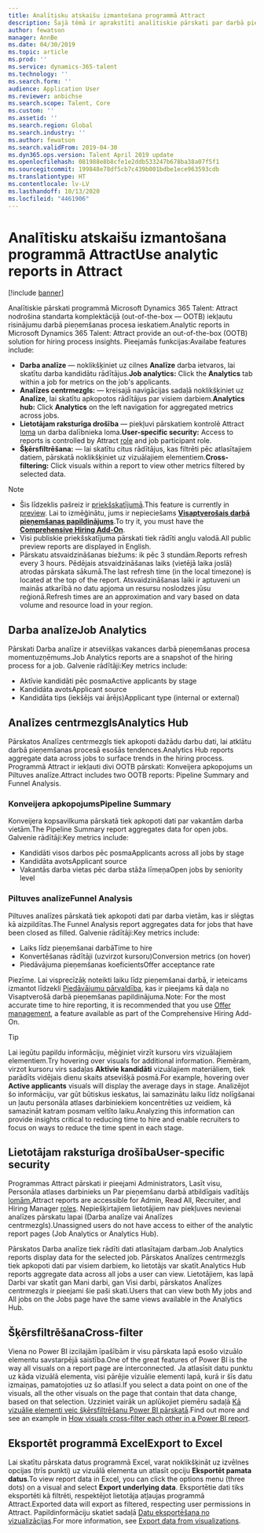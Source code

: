 ```yaml
---
title: Analītisku atskaišu izmantošana programmā Attract
description: Šajā tēmā ir aprakstīti analītiskie pārskati par darbā pieņemšanas procesa ieskatiem programmā Microsoft Dynamics 365 Talent - Attract
author: fewatson
manager: AnnBe
ms.date: 04/30/2019
ms.topic: article
ms.prod: ''
ms.service: dynamics-365-talent
ms.technology: ''
ms.search.form: ''
audience: Application User
ms.reviewer: anbichse
ms.search.scope: Talent, Core
ms.custom: ''
ms.assetid: ''
ms.search.region: Global
ms.search.industry: ''
ms.author: fewatson
ms.search.validFrom: 2019-04-30
ms.dyn365.ops.version: Talent April 2019 update
ms.openlocfilehash: 081988e8b8cfe1e2ddb533247b678ba38a07f5f1
ms.sourcegitcommit: 199848e78df5cb7c439b001bdbe1ece963593cdb
ms.translationtype: HT
ms.contentlocale: lv-LV
ms.lasthandoff: 10/13/2020
ms.locfileid: "4461906"
---
```

# <a name="use-analytic-reports-in-attract"></a><span data-ttu-id="3956d-103">Analītisku atskaišu izmantošana programmā Attract</span><span class="sxs-lookup"><span data-stu-id="3956d-103">Use analytic reports in Attract</span></span>

[!include [banner](includes/banner.md)]

<span data-ttu-id="3956d-104">Analītiskie pārskati programmā Microsoft Dynamics 365 Talent: Attract nodrošina standarta komplektācijā (out-of-the-box — OOTB) iekļautu risinājumu darbā pieņemšanas procesa ieskatiem.</span><span class="sxs-lookup"><span data-stu-id="3956d-104">Analytic reports in Microsoft Dynamics 365 Talent: Attract provide an out-of-the-box (OOTB) solution for hiring process insights.</span></span> <span data-ttu-id="3956d-105">Pieejamās funkcijas:</span><span class="sxs-lookup"><span data-stu-id="3956d-105">Availabe features include:</span></span>

- <span data-ttu-id="3956d-106">**Darba analīze** — noklikšķiniet uz cilnes **Analīze** darba ietvaros, lai skatītu darba kandidātu rādītājus.</span><span class="sxs-lookup"><span data-stu-id="3956d-106">**Job analytics:** Click the **Analytics** tab within a job for metrics on the job's applicants.</span></span>
- <span data-ttu-id="3956d-107">**Analīzes centrmezgls:** — kreisajā navigācijas sadaļā noklikšķiniet uz **Analīze**, lai skatītu apkopotos rādītājus par visiem darbiem.</span><span class="sxs-lookup"><span data-stu-id="3956d-107">**Analytics hub:** Click **Analytics** on the left navigation for aggregated metrics across jobs.</span></span>
- <span data-ttu-id="3956d-108">**Lietotājam raksturīga drošība** — piekļuvi pārskatiem kontrolē Attract [loma](security-attract.md) un darba dalībnieka loma.</span><span class="sxs-lookup"><span data-stu-id="3956d-108">**User-specific security:** Access to reports is controlled by Attract [role](security-attract.md) and job participant role.</span></span>
- <span data-ttu-id="3956d-109">**Šķērsfiltrēšana:** — lai skatītu citus rādītājus, kas filtrēti pēc atlasītajiem datiem, pārskatā noklikšķiniet uz vizuālajiem elementiem.</span><span class="sxs-lookup"><span data-stu-id="3956d-109">**Cross-filtering:** Click visuals within a report to view other metrics filtered by selected data.</span></span>

>[!NOTE] 
>- <span data-ttu-id="3956d-110">Šis līdzeklis pašreiz ir [priekšskatījumā](access-preview-feature.md).</span><span class="sxs-lookup"><span data-stu-id="3956d-110">This feature is currently in [preview](access-preview-feature.md).</span></span> <span data-ttu-id="3956d-111">Lai to izmēģinātu, jums ir nepieciešams [**Visaptverošais darbā pieņemšanas papildinājums**](attract-comprehensive-hiring.md).</span><span class="sxs-lookup"><span data-stu-id="3956d-111">To try it, you must have the [**Comprehensive Hiring Add-On**](attract-comprehensive-hiring.md).</span></span>
>- <span data-ttu-id="3956d-112">Visi publiskie priekšskatījuma pārskati tiek rādīti angļu valodā.</span><span class="sxs-lookup"><span data-stu-id="3956d-112">All public preview reports are displayed in English.</span></span>
>- <span data-ttu-id="3956d-113">Pārskatu atsvaidzināšanas biežums: ik pēc 3 stundām.</span><span class="sxs-lookup"><span data-stu-id="3956d-113">Reports refresh every 3 hours.</span></span> <span data-ttu-id="3956d-114">Pēdējais atsvaidzināšanas laiks (vietējā laika joslā) atrodas pārskata sākumā.</span><span class="sxs-lookup"><span data-stu-id="3956d-114">The last refresh time (in the local timezone) is located at the top of the report.</span></span> <span data-ttu-id="3956d-115">Atsvaidzināšanas laiki ir aptuveni un mainās atkarībā no datu apjoma un resursu noslodzes jūsu reģionā.</span><span class="sxs-lookup"><span data-stu-id="3956d-115">Refresh times are an approximation and vary based on data volume and resource load in your region.</span></span>

## <a name="job-analytics"></a><span data-ttu-id="3956d-116">Darba analīze</span><span class="sxs-lookup"><span data-stu-id="3956d-116">Job Analytics</span></span>

<span data-ttu-id="3956d-117">Pārskati Darba analīze ir atsevišķas vakances darbā pieņemšanas procesa momentuzņēmums.</span><span class="sxs-lookup"><span data-stu-id="3956d-117">Job Analytics reports are a snapshot of the hiring process for a job.</span></span>  <span data-ttu-id="3956d-118">Galvenie rādītāji:</span><span class="sxs-lookup"><span data-stu-id="3956d-118">Key metrics include:</span></span>

- <span data-ttu-id="3956d-119">Aktīvie kandidāti pēc posma</span><span class="sxs-lookup"><span data-stu-id="3956d-119">Active applicants by stage</span></span>
- <span data-ttu-id="3956d-120">Kandidāta avots</span><span class="sxs-lookup"><span data-stu-id="3956d-120">Applicant source</span></span>
- <span data-ttu-id="3956d-121">Kandidāta tips (iekšējs vai ārējs)</span><span class="sxs-lookup"><span data-stu-id="3956d-121">Applicant type (internal or external)</span></span>

## <a name="analytics-hub"></a><span data-ttu-id="3956d-122">Analīzes centrmezgls</span><span class="sxs-lookup"><span data-stu-id="3956d-122">Analytics Hub</span></span>

<span data-ttu-id="3956d-123">Pārskatos Analīzes centrmezgls tiek apkopoti dažādu darbu dati, lai atklātu darbā pieņemšanas procesā esošās tendences.</span><span class="sxs-lookup"><span data-stu-id="3956d-123">Analytics Hub reports aggregate data across jobs to surface trends in the hiring process.</span></span> <span data-ttu-id="3956d-124">Programmā Attract ir iekļauti divi OOTB pārskati: Konveijera apkopojums un Piltuves analīze.</span><span class="sxs-lookup"><span data-stu-id="3956d-124">Attract includes two OOTB reports: Pipeline Summary and Funnel Analysis.</span></span>

### <a name="pipeline-summary"></a><span data-ttu-id="3956d-125">Konveijera apkopojums</span><span class="sxs-lookup"><span data-stu-id="3956d-125">Pipeline Summary</span></span>

<span data-ttu-id="3956d-126">Konveijera kopsavilkuma pārskatā tiek apkopoti dati par vakantām darba vietām.</span><span class="sxs-lookup"><span data-stu-id="3956d-126">The Pipeline Summary report aggregates data for open jobs.</span></span> <span data-ttu-id="3956d-127">Galvenie rādītāji:</span><span class="sxs-lookup"><span data-stu-id="3956d-127">Key metrics include:</span></span>

- <span data-ttu-id="3956d-128">Kandidāti visos darbos pēc posma</span><span class="sxs-lookup"><span data-stu-id="3956d-128">Applicants across all jobs by stage</span></span>
- <span data-ttu-id="3956d-129">Kandidāta avots</span><span class="sxs-lookup"><span data-stu-id="3956d-129">Applicant source</span></span>
- <span data-ttu-id="3956d-130">Vakantās darba vietas pēc darba stāža līmeņa</span><span class="sxs-lookup"><span data-stu-id="3956d-130">Open jobs by seniority level</span></span>

### <a name="funnel-analysis"></a><span data-ttu-id="3956d-131">Piltuves analīze</span><span class="sxs-lookup"><span data-stu-id="3956d-131">Funnel Analysis</span></span>

<span data-ttu-id="3956d-132">Piltuves analīzes pārskatā tiek apkopoti dati par darba vietām, kas ir slēgtas kā aizpildītas.</span><span class="sxs-lookup"><span data-stu-id="3956d-132">The Funnel Analysis report aggregates data for jobs that have been closed as filled.</span></span> <span data-ttu-id="3956d-133">Galvenie rādītāji:</span><span class="sxs-lookup"><span data-stu-id="3956d-133">Key metrics include:</span></span>

- <span data-ttu-id="3956d-134">Laiks līdz pieņemšanai darbā</span><span class="sxs-lookup"><span data-stu-id="3956d-134">Time to hire</span></span>
- <span data-ttu-id="3956d-135">Konvertēšanas rādītāji (uzvirzot kursoru)</span><span class="sxs-lookup"><span data-stu-id="3956d-135">Conversion metrics (on hover)</span></span>
- <span data-ttu-id="3956d-136">Piedāvājuma pieņemšanas koeficients</span><span class="sxs-lookup"><span data-stu-id="3956d-136">Offer acceptance rate</span></span>

<span data-ttu-id="3956d-137">Piezīme. Lai visprecīzāķ noteikti laiku līdz pieņemšanai darbā, ir ieteicams izmantot līdzekli [Piedāvājumu pārvaldība](offer-setup.md), kas ir pieejams kā daļa no Visaptverošā darbā pieņemšanas papildinājuma.</span><span class="sxs-lookup"><span data-stu-id="3956d-137">Note: For the most accurate time to hire reporting, it is recommended that you use [Offer management](offer-setup.md), a feature available as part of the Comprehensive Hiring Add-On.</span></span>

>[!TIP] 
><span data-ttu-id="3956d-138">Lai iegūtu papildu informāciju, mēģiniet virzīt kursoru virs vizuālajiem elementiem.</span><span class="sxs-lookup"><span data-stu-id="3956d-138">Try hovering over visuals for additional information.</span></span> <span data-ttu-id="3956d-139">Piemēram, virzot kursoru virs sadaļas **Aktīvie kandidāti** vizuālajiem materiāliem, tiek parādīts vidējais dienu skaits atsevišķā posmā.</span><span class="sxs-lookup"><span data-stu-id="3956d-139">For example, hovering over **Active applicants** visuals will display the average days in stage.</span></span> <span data-ttu-id="3956d-140">Analizējot šo informāciju, var gūt būtiskus ieskatus, lai samazinātu laiku līdz nolīgšanai un ļautu personāla atlases darbiniekiem koncentrēties uz veidiem, kā samazināt katram posmam veltīto laiku.</span><span class="sxs-lookup"><span data-stu-id="3956d-140">Analyzing this information can provide insights critical to reducing time to hire and enable recruiters to focus on ways to reduce the time spent in each stage.</span></span>

## <a name="user-specific-security"></a><span data-ttu-id="3956d-141">Lietotājam raksturīga drošība</span><span class="sxs-lookup"><span data-stu-id="3956d-141">User-specific security</span></span>

<span data-ttu-id="3956d-142">Programmas Attract pārskati ir pieejami Administrators, Lasīt visu, Personāla atlases darbinieks un Par pieņemšanu darbā atbildīgais vadītājs [lomām.](security-attract.md)</span><span class="sxs-lookup"><span data-stu-id="3956d-142">Attract reports are accessible for Admin, Read All, Recruiter, and Hiring Manager [roles](security-attract.md).</span></span> <span data-ttu-id="3956d-143">Nepiešķirtajiem lietotājiem nav piekļuves nevienai analīzes pārskatu lapai (Darba analīze vai Analīzes centrmezgls).</span><span class="sxs-lookup"><span data-stu-id="3956d-143">Unassigned users do not have access to either of the analytic report pages (Job Analytics or Analytics Hub).</span></span>

<span data-ttu-id="3956d-144">Pārskatos Darba analīze tiek rādīti dati atlasītajam darbam.</span><span class="sxs-lookup"><span data-stu-id="3956d-144">Job Analytics reports display data for the selected job.</span></span> <span data-ttu-id="3956d-145">Pārskatos Analīzes centrmezgls tiek apkopoti dati par visiem darbiem, ko lietotājs var skatīt.</span><span class="sxs-lookup"><span data-stu-id="3956d-145">Analytics Hub reports aggregate data across all jobs a user can view.</span></span> <span data-ttu-id="3956d-146">Lietotājiem, kas lapā Darbi var skatīt gan Mani darbi, gan Visi darbi, pārskatos Analīzes centrmezgls ir pieejami šie paši skati.</span><span class="sxs-lookup"><span data-stu-id="3956d-146">Users that can view both My jobs and All jobs on the Jobs page have the same views available in the Analytics Hub.</span></span>

## <a name="cross-filter"></a><span data-ttu-id="3956d-147">Šķērsfiltrēšana</span><span class="sxs-lookup"><span data-stu-id="3956d-147">Cross-filter</span></span>

<span data-ttu-id="3956d-148">Viena no Power BI izcilajām īpašībām ir visu pārskata lapā esošo vizuālo elementu savstarpējā saistība.</span><span class="sxs-lookup"><span data-stu-id="3956d-148">One of the great features of Power BI is the way all visuals on a report page are interconnected.</span></span> <span data-ttu-id="3956d-149">Ja atlasīsit datu punktu uz kāda vizuālā elementa, visi pārējie vizuālie elementi lapā, kurā ir šīs datu izmaiņas, pamatojoties uz šo atlasi.</span><span class="sxs-lookup"><span data-stu-id="3956d-149">If you select a data point on one of the visuals, all the other visuals on the page that contain that data change, based on that selection.</span></span> <span data-ttu-id="3956d-150">Uzziniet vairāk un aplūkojiet piemēru sadaļā [Kā vizuālie elementi veic šķērsfiltrēšanu Power BI pārskatā](https://docs.microsoft.com/power-bi/consumer/end-user-interactions).</span><span class="sxs-lookup"><span data-stu-id="3956d-150">Find out more and see an example in [How visuals cross-filter each other in a Power BI report](https://docs.microsoft.com/power-bi/consumer/end-user-interactions).</span></span>

## <a name="export-to-excel"></a><span data-ttu-id="3956d-151">Eksportēt programmā Excel</span><span class="sxs-lookup"><span data-stu-id="3956d-151">Export to Excel</span></span>

<span data-ttu-id="3956d-152">Lai skatītu pārskata datus programmā Excel, varat noklikšķināt uz izvēlnes opcijas (trīs punkti) uz vizuālā elementa un atlasīt opciju **Eksportēt pamata datus**.</span><span class="sxs-lookup"><span data-stu-id="3956d-152">To view report data in Excel, you can click the options menu (three dots) on a visual and select **Export underlying data**.</span></span> <span data-ttu-id="3956d-153">Eksportētie dati tiks eksportēti kā filtrēti, respektējot lietotāja atļaujas programmā Attract.</span><span class="sxs-lookup"><span data-stu-id="3956d-153">Exported data will export as filtered, respecting user permissions in Attract.</span></span> <span data-ttu-id="3956d-154">Papildinformāciju skatiet sadaļā [Datu eksportēšana no vizualizācijas](https://docs.microsoft.com/power-bi/visuals/power-bi-visualization-export-data).</span><span class="sxs-lookup"><span data-stu-id="3956d-154">For more information, see [Export data from visualizations](https://docs.microsoft.com/power-bi/visuals/power-bi-visualization-export-data).</span></span>

